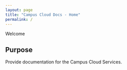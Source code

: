```yaml
---
layout: page
title: "Campus Cloud Docs - Home"
permalink: /
---
```


Welcome

## Purpose

Provide documentation for the Campus Cloud Services.
